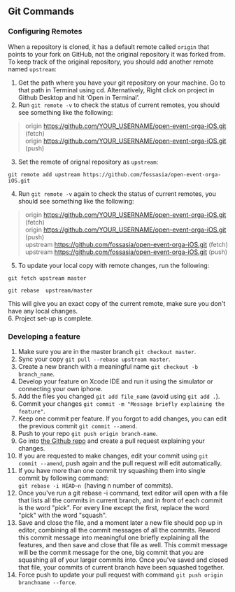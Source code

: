 ## Git Commands
### Configuring Remotes
When a repository is cloned, it has a default remote called `origin` that points to your fork on GitHub, not the original repository it was forked from. To keep track of the original repository, you should add another remote named `upstream`:<br />
1. Get the path where you have your git repository on your machine. Go to that path in Terminal using cd. Alternatively, Right click on project in Github Desktop and hit ‘Open in Terminal’.<br />
2. Run `git remote -v`  to check the status of current remotes, you should see something like the following:<br />
> origin    https://github.com/YOUR_USERNAME/open-event-orga-iOS.git (fetch)<br />
> origin    https://github.com/YOUR_USERNAME/open-event-orga-iOS.git (push)<br />
3. Set the remote of orignal repository as  `upstream`:<br />
```
git remote add upstream https://github.com/fossasia/open-event-orga-iOS.git
```
4. Run `git remote -v`  again to check the status of current remotes, you should see something like the following:<br />
> origin    https://github.com/YOUR_USERNAME/open-event-orga-iOS.git  (fetch)<br />
> origin    https://github.com/YOUR_USERNAME/open-event-orga-iOS.git  (push)<br />
> upstream  https://github.com/fossasia/open-event-orga-iOS.git (fetch)<br />
> upstream  https://github.com/fossasia/open-event-orga-iOS.git (push)<br />
5. To update your local copy with remote changes, run the following:<br />
```
git fetch upstream master
```
```
git rebase  upstream/master
```
This will give you an exact copy of the current remote, make sure you don't have any local changes.<br />
6. Project set-up is complete.<br />
### Developing a feature
1. Make sure you are in the master branch `git checkout master`.<br />
2. Sync your copy `git pull --rebase upstream master`.<br />
3. Create a new branch with a meaningful name `git checkout -b branch_name`.<br />
4. Develop your feature on Xcode IDE  and run it using the simulator or connecting your own iphone.<br />
5. Add the files you changed `git add file_name` (avoid using `git add .`).<br />
6. Commit your changes `git commit -m "Message briefly explaining the feature"`.<br />
7. Keep one commit per feature. If you forgot to add changes, you can edit the previous commit `git commit --amend`.<br />
8. Push to your repo `git push origin branch-name`.<br />
9. Go into [the Github repo](https://github.com/fossasia/open-event-orga-iOS) and create a pull request explaining your changes.<br />
10. If you are requested to make changes, edit your commit using `git commit --amend`, push again and the pull request will edit automatically.<br />
11. If you have more than one commit try squashing them into single commit by following command:<br />
`git rebase -i HEAD~n `(having n number of commits).<br />
12. Once you've run a git rebase -i command, text editor will open with a file that lists all the commits in current branch, and in front of each commit is the word "pick". For every line except the first, replace the word "pick" with the word "squash".<br />
13. Save and close the file, and a moment later a new file should pop up in  editor, combining all the commit messages of all the commits. Reword this commit message into meaningful one briefly explaining all the features, and then save and close that file as well. This commit message will be the commit message for the one, big commit that you are squashing all of your larger commits into. Once you've saved and closed that file, your commits of current branch have been squashed together.<br />
14. Force push to update your pull request with command `git push origin branchname --force`.<br/>
